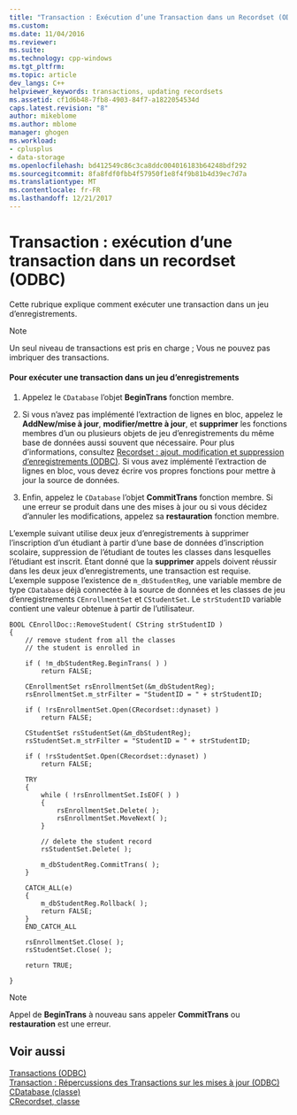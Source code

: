 ```yaml
---
title: "Transaction : Exécution d’une Transaction dans un Recordset (ODBC) | Documents Microsoft"
ms.custom: 
ms.date: 11/04/2016
ms.reviewer: 
ms.suite: 
ms.technology: cpp-windows
ms.tgt_pltfrm: 
ms.topic: article
dev_langs: C++
helpviewer_keywords: transactions, updating recordsets
ms.assetid: cf1d6b48-7fb8-4903-84f7-a1822054534d
caps.latest.revision: "8"
author: mikeblome
ms.author: mblome
manager: ghogen
ms.workload:
- cplusplus
- data-storage
ms.openlocfilehash: bd412549c86c3ca8ddc004016183b64248bdf292
ms.sourcegitcommit: 8fa8fdf0fbb4f57950f1e8f4f9b81b4d39ec7d7a
ms.translationtype: MT
ms.contentlocale: fr-FR
ms.lasthandoff: 12/21/2017
---
```

# <a name="transaction-performing-a-transaction-in-a-recordset-odbc"></a>Transaction : exécution d’une transaction dans un recordset (ODBC)
Cette rubrique explique comment exécuter une transaction dans un jeu d’enregistrements.  
  
> [!NOTE]
>  Un seul niveau de transactions est pris en charge ; Vous ne pouvez pas imbriquer des transactions.  
  
#### <a name="to-perform-a-transaction-in-a-recordset"></a>Pour exécuter une transaction dans un jeu d’enregistrements  
  
1.  Appelez le `CDatabase` l’objet **BeginTrans** fonction membre.  
  
2.  Si vous n’avez pas implémenté l’extraction de lignes en bloc, appelez le **AddNew/mise à jour**, **modifier/mettre à jour**, et **supprimer** les fonctions membres d’un ou plusieurs objets de jeu d’enregistrements du même base de données aussi souvent que nécessaire. Pour plus d’informations, consultez [Recordset : ajout, modification et suppression d’enregistrements (ODBC)](../../data/odbc/recordset-adding-updating-and-deleting-records-odbc.md). Si vous avez implémenté l’extraction de lignes en bloc, vous devez écrire vos propres fonctions pour mettre à jour la source de données.  
  
3.  Enfin, appelez le `CDatabase` l’objet **CommitTrans** fonction membre. Si une erreur se produit dans une des mises à jour ou si vous décidez d’annuler les modifications, appelez sa **restauration** fonction membre.  
  
 L’exemple suivant utilise deux jeux d’enregistrements à supprimer l’inscription d’un étudiant à partir d’une base de données d’inscription scolaire, suppression de l’étudiant de toutes les classes dans lesquelles l’étudiant est inscrit. Étant donné que la **supprimer** appels doivent réussir dans les deux jeux d’enregistrements, une transaction est requise. L’exemple suppose l’existence de `m_dbStudentReg`, une variable membre de type `CDatabase` déjà connectée à la source de données et les classes de jeu d’enregistrements `CEnrollmentSet` et `CStudentSet`. Le `strStudentID` variable contient une valeur obtenue à partir de l’utilisateur.  
  
```  
BOOL CEnrollDoc::RemoveStudent( CString strStudentID )  
{  
    // remove student from all the classes  
    // the student is enrolled in  
  
    if ( !m_dbStudentReg.BeginTrans( ) )  
        return FALSE;  
  
    CEnrollmentSet rsEnrollmentSet(&m_dbStudentReg);  
    rsEnrollmentSet.m_strFilter = "StudentID = " + strStudentID;  
  
    if ( !rsEnrollmentSet.Open(CRecordset::dynaset) )  
        return FALSE;  
  
    CStudentSet rsStudentSet(&m_dbStudentReg);  
    rsStudentSet.m_strFilter = "StudentID = " + strStudentID;  
  
    if ( !rsStudentSet.Open(CRecordset::dynaset) )  
        return FALSE;  
  
    TRY  
    {  
        while ( !rsEnrollmentSet.IsEOF( ) )  
        {  
            rsEnrollmentSet.Delete( );  
            rsEnrollmentSet.MoveNext( );  
        }  
  
        // delete the student record  
        rsStudentSet.Delete( );  
  
        m_dbStudentReg.CommitTrans( );  
    }  
  
    CATCH_ALL(e)  
    {  
        m_dbStudentReg.Rollback( );  
        return FALSE;  
    }  
    END_CATCH_ALL  
  
    rsEnrollmentSet.Close( );  
    rsStudentSet.Close( );  
  
    return TRUE;  
  
}  
```  
  
> [!NOTE]
>  Appel de **BeginTrans** à nouveau sans appeler **CommitTrans** ou **restauration** est une erreur.  
  
## <a name="see-also"></a>Voir aussi  
 [Transactions (ODBC)](../../data/odbc/transaction-odbc.md)   
 [Transaction : Répercussions des Transactions sur les mises à jour (ODBC)](../../data/odbc/transaction-how-transactions-affect-updates-odbc.md)   
 [CDatabase (classe)](../../mfc/reference/cdatabase-class.md)   
 [CRecordset, classe](../../mfc/reference/crecordset-class.md)